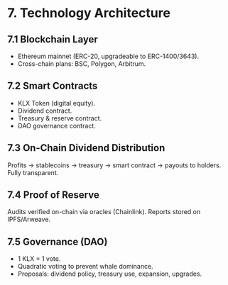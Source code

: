 # 7. Technology Architecture

## 7.1 Blockchain Layer
- Ethereum mainnet (ERC-20, upgradeable to ERC-1400/3643).  
- Cross-chain plans: BSC, Polygon, Arbitrum.  

## 7.2 Smart Contracts
- KLX Token (digital equity).  
- Dividend contract.  
- Treasury & reserve contract.  
- DAO governance contract.

## 7.3 On-Chain Dividend Distribution
Profits → stablecoins → treasury → smart contract → payouts to holders. Fully transparent.

## 7.4 Proof of Reserve
Audits verified on-chain via oracles (Chainlink). Reports stored on IPFS/Arweave.

## 7.5 Governance (DAO)
- 1 KLX = 1 vote.  
- Quadratic voting to prevent whale dominance.  
- Proposals: dividend policy, treasury use, expansion, upgrades.
